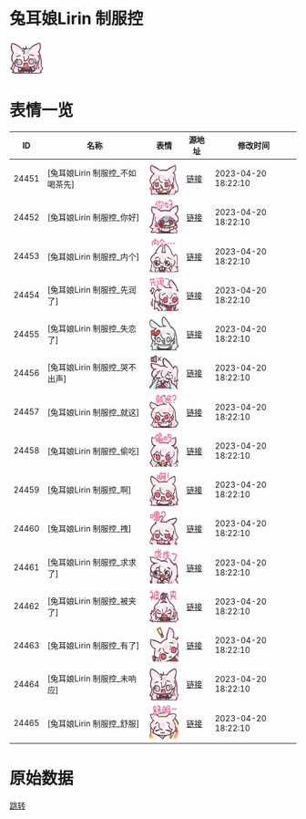 # 兔耳娘Lirin 制服控

<img src="./cover.png" height="60" alt="cover" />

# 表情一览

|ID|名称|表情|源地址|修改时间|
|----|----|----|----|----|
|24451|[兔耳娘Lirin 制服控_不如喝茶先]|<img src="./pic/024451_%5B兔耳娘Lirin 制服控_不如喝茶先%5D.png" height="60" alt="不如喝茶先"/>|[链接](https://i0.hdslb.com/bfs/garb/a6b46ffb05e23eb55204db16e53ee9b9859350ed.png)|2023-04-20 18:22:10|
|24452|[兔耳娘Lirin 制服控_你好]|<img src="./pic/024452_%5B兔耳娘Lirin 制服控_你好%5D.png" height="60" alt="你好"/>|[链接](https://i0.hdslb.com/bfs/garb/a73a91b7e360ae10a10cacd207b8ccd923a16c71.png)|2023-04-20 18:22:10|
|24453|[兔耳娘Lirin 制服控_内个]|<img src="./pic/024453_%5B兔耳娘Lirin 制服控_内个%5D.png" height="60" alt="内个"/>|[链接](https://i0.hdslb.com/bfs/garb/f1593ab2fba6b2a8285fd3c7e368448628a07539.png)|2023-04-20 18:22:10|
|24454|[兔耳娘Lirin 制服控_先润了]|<img src="./pic/024454_%5B兔耳娘Lirin 制服控_先润了%5D.png" height="60" alt="先润了"/>|[链接](https://i0.hdslb.com/bfs/garb/8910a18b3d275a6f0d7fd158e0733e499488cac5.png)|2023-04-20 18:22:10|
|24455|[兔耳娘Lirin 制服控_失恋了]|<img src="./pic/024455_%5B兔耳娘Lirin 制服控_失恋了%5D.png" height="60" alt="失恋了"/>|[链接](https://i0.hdslb.com/bfs/garb/be863455eb9e6853b90d2cd9b830baf7f15fca6b.png)|2023-04-20 18:22:10|
|24456|[兔耳娘Lirin 制服控_哭不出声]|<img src="./pic/024456_%5B兔耳娘Lirin 制服控_哭不出声%5D.png" height="60" alt="哭不出声"/>|[链接](https://i0.hdslb.com/bfs/garb/f71140f9199e1889482c449ab2f54714ab5bd2f4.png)|2023-04-20 18:22:10|
|24457|[兔耳娘Lirin 制服控_就这]|<img src="./pic/024457_%5B兔耳娘Lirin 制服控_就这%5D.png" height="60" alt="就这"/>|[链接](https://i0.hdslb.com/bfs/garb/2556040e36f913cabb3b7106ead37645c203409f.png)|2023-04-20 18:22:10|
|24458|[兔耳娘Lirin 制服控_偷吃]|<img src="./pic/024458_%5B兔耳娘Lirin 制服控_偷吃%5D.png" height="60" alt="偷吃"/>|[链接](https://i0.hdslb.com/bfs/garb/615c80f20f27ce887a90a554754ec20e6a1899ff.png)|2023-04-20 18:22:10|
|24459|[兔耳娘Lirin 制服控_啊]|<img src="./pic/024459_%5B兔耳娘Lirin 制服控_啊%5D.png" height="60" alt="啊"/>|[链接](https://i0.hdslb.com/bfs/garb/e875d26918c25ac66bc323de5e71279277a82fe1.png)|2023-04-20 18:22:10|
|24460|[兔耳娘Lirin 制服控_拽]|<img src="./pic/024460_%5B兔耳娘Lirin 制服控_拽%5D.png" height="60" alt="拽"/>|[链接](https://i0.hdslb.com/bfs/garb/09354f9f8872bdbe0ff1f3c62a144f90773e5b39.png)|2023-04-20 18:22:10|
|24461|[兔耳娘Lirin 制服控_求求了]|<img src="./pic/024461_%5B兔耳娘Lirin 制服控_求求了%5D.png" height="60" alt="求求了"/>|[链接](https://i0.hdslb.com/bfs/garb/be2fd387ff607a30e57eae3850fc57847f99e2c8.png)|2023-04-20 18:22:10|
|24462|[兔耳娘Lirin 制服控_被夹了]|<img src="./pic/024462_%5B兔耳娘Lirin 制服控_被夹了%5D.png" height="60" alt="被夹了"/>|[链接](https://i0.hdslb.com/bfs/garb/95a9c614d217b0d573cf9e0f2c5072a8c6f988de.png)|2023-04-20 18:22:10|
|24463|[兔耳娘Lirin 制服控_有了]|<img src="./pic/024463_%5B兔耳娘Lirin 制服控_有了%5D.png" height="60" alt="有了"/>|[链接](https://i0.hdslb.com/bfs/garb/da497c9df523b2add47337c8dd34dcc78d382673.png)|2023-04-20 18:22:10|
|24464|[兔耳娘Lirin 制服控_未响应]|<img src="./pic/024464_%5B兔耳娘Lirin 制服控_未响应%5D.png" height="60" alt="未响应"/>|[链接](https://i0.hdslb.com/bfs/garb/4f35249d9ceec22536908ea28be137a688e9dea0.png)|2023-04-20 18:22:10|
|24465|[兔耳娘Lirin 制服控_舒服]|<img src="./pic/024465_%5B兔耳娘Lirin 制服控_舒服%5D.png" height="60" alt="舒服"/>|[链接](https://i0.hdslb.com/bfs/garb/51223186f9e51335fb0d44b7d5f62da74917abc9.png)|2023-04-20 18:22:10|

# 原始数据

[跳转](./raw.json)

